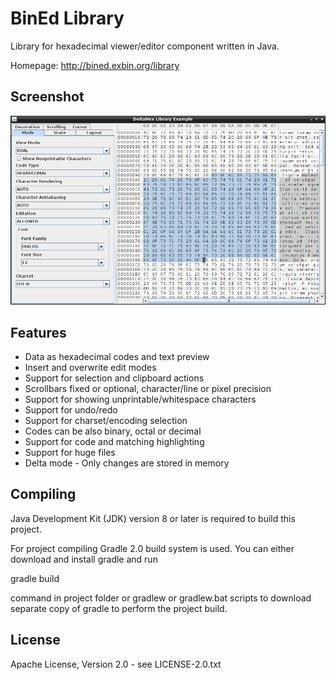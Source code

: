 BinEd Library
=============

Library for hexadecimal viewer/editor component written in Java.

Homepage: http://bined.exbin.org/library  

Screenshot
----------

![BinEd-Example Screenshot](images/example_screenshot.png?raw=true)

Features
--------

- Data as hexadecimal codes and text preview
- Insert and overwrite edit modes
- Support for selection and clipboard actions
- Scrollbars fixed or optional, character/line or pixel precision
- Support for showing unprintable/whitespace characters
- Support for undo/redo
- Support for charset/encoding selection
- Codes can be also binary, octal or decimal
- Support for code and matching highlighting
- Support for huge files
- Delta mode - Only changes are stored in memory

Compiling
---------

Java Development Kit (JDK) version 8 or later is required to build this project.

For project compiling Gradle 2.0 build system is used. You can either download and install gradle and run

  gradle build

command in project folder or gradlew or gradlew.bat scripts to download separate copy of gradle to perform the project build.

License
-------

Apache License, Version 2.0 - see LICENSE-2.0.txt  

